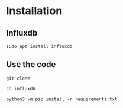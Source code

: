 # Installation

## Influxdb

`sudo apt install influxdb`

## Use the code

`git clone`

`cd influxdb`

`python3 -m pip install -r requirements.txt`